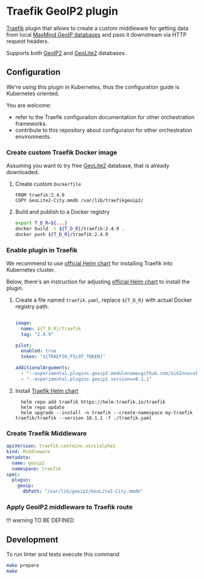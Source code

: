 # Traefik GeoIP2 plugin

[Traefik](https://doc.traefik.io/traefik/) plugin 
that allows to create a custom middleware 
for getting data from local 
[MaxMind GeoIP databases](https://www.maxmind.com/en/geoip2-services-and-databases) 
and pass it downstream via HTTP request headers.

Supports both 
[GeoIP2](https://www.maxmind.com/en/geoip2-databases) 
and 
[GeoLite2](https://dev.maxmind.com/geoip/geolite2-free-geolocation-data) databases.

## Configuration

We're using this plugin in Kubernetes, thus the configuration guide is Kubernetes oriented.

You are welcome: 

  * refer to the Traefik configuraiton documentation for other orchestration frameworks.
  * contribute to this repository about configuraion for other orchestration environments.

### Create custom Traefik Docker image

Assuming you want to try free 
[GeoLite2](https://dev.maxmind.com/geoip/geolite2-free-geolocation-data)
database, that is already downloaded.

1. Create custom `Dockerfile`
  
    ```
    FROM traefik:2.4.9
    COPY GeoLite2-City.mmdb /var/lib/traefikgeoip2/ 
    ```

2. Build and publish to a Docker registry
   
    ```sh
    export T_D_R=${...}
    docker build -t ${T_D_R}/traefik:2.4.9 .
    docker push ${T_D_R}/traefik:2.4.9


### Enable plugin in Traefik

We recommend to use [official Helm chart](https://github.com/traefik/traefik-helm-chart)
for installing Traefik into Kubernetes cluster.

Below, there's an instruction for adjusting 
[official Helm chart](https://github.com/traefik/traefik-helm-chart)
to install the plugin.

1. Create a file named `traefik.yaml`, replace `${T_D_R}` with actual Docker registry path.
   
    ```yaml

    image:
      name: ${T_D_R}/traefik
      tag: "2.4.9"

    pilot:
      enabled: true
      token: "${TRAEFIK_PILOT_TOKEN}"

    additionalArguments:
      - "--experimental.plugins.geoip2.modulename=github.com/GiGInnovationLabs/traefikgeoip2"
      - "--experimental.plugins.geoip2.version=v0.1.1"
    ```
2. Install [Traefik Helm chart](https://github.com/traefik/traefik-helm-chart)
    ```
      helm repo add traefik https://helm.traefik.io/traefik
      helm repo update
      helm upgrade --install -n traefik --create-namespace my-traefik traefik/traefik --version 10.1.1 -f ./traefik.yaml      
    ```

### Create Traefik Middleware

```yaml
apiVersion: traefik.containo.us/v1alpha1
kind: Middleware
metadata:
  name: geoip2
  namespace: traefik
spec:
  plugin:
    geoip:
      dbPath: "/var/lib/geoip2/GeoLite2-City.mmdb"
```

### Apply GeoIP2 middleware to Traefik route

!!! warning TO BE DEFINED

## Development

To run linter and tests execute this command

```sh
make prepare
make
```